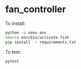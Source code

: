 # fan_controller

To install:

```bash
python -m venv env
source env/bin/activate.fish
pip install -r requirements.txt
```

To test:

```bash
pytest
```
